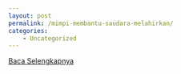 ```yaml
---
layout: post
permalink: /mimpi-membantu-saudara-melahirkan/
categories:
    - Uncategorized
---
```


[Baca Selengkapnya](/07)